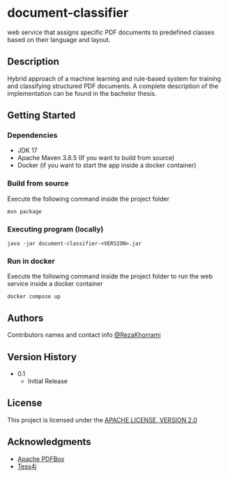 # document-classifier

web service that assigns specific PDF documents to predefined classes based on their language
and layout.

## Description

Hybrid approach of a machine learning and rule-based system for training and classifying structured PDF documents.
A complete description of the implementation can be found in the bachelor thesis.

## Getting Started

### Dependencies

* JDK 17
* Apache Maven 3.8.5 (If you want to build from source)
* Docker (if you want to start the app inside a docker container)

### Build from source
Execute the following command inside the project folder
```
mvn package
```
### Executing program (locally)
```
java -jar document-classifier-<VERSION>.jar
```
### Run in docker
Execute the following command inside the project folder to run the web service inside a docker container
```
docker compose up
```

## Authors

Contributors names and contact info
[@RezaKhorrami](https://www.linkedin.com/in/reza-khorrami/)

## Version History

* 0.1
    * Initial Release

## License

This project is licensed under the [APACHE LICENSE, VERSION 2.0](LICENSE)

## Acknowledgments

* [Apache PDFBox](https://github.com/apache/pdfbox)
* [Tess4j](https://github.com/nguyenq/tess4j)
